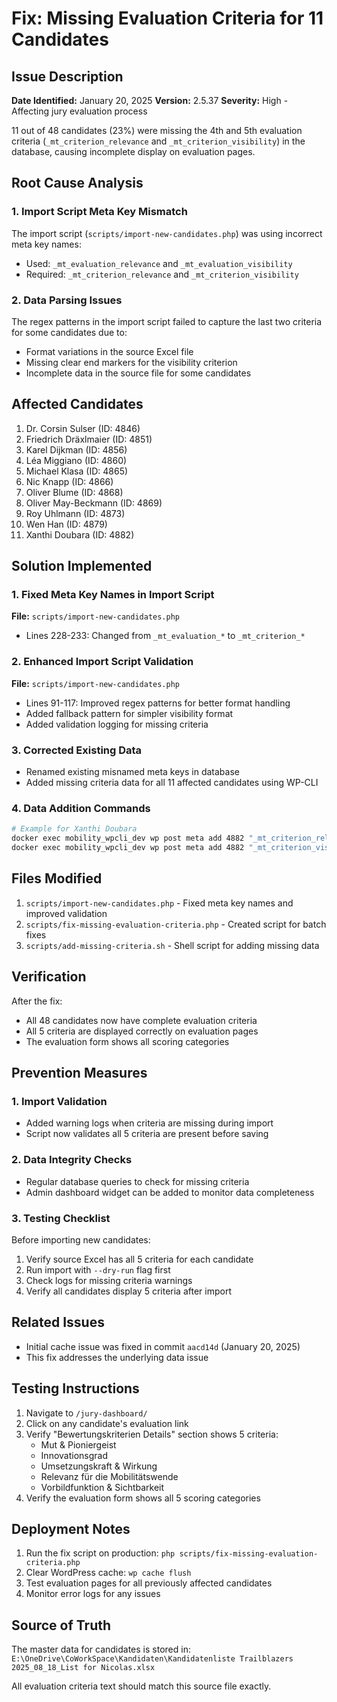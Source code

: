 # Fix: Missing Evaluation Criteria for 11 Candidates

## Issue Description
**Date Identified:** January 20, 2025
**Version:** 2.5.37
**Severity:** High - Affecting jury evaluation process

11 out of 48 candidates (23%) were missing the 4th and 5th evaluation criteria (`_mt_criterion_relevance` and `_mt_criterion_visibility`) in the database, causing incomplete display on evaluation pages.

## Root Cause Analysis

### 1. Import Script Meta Key Mismatch
The import script (`scripts/import-new-candidates.php`) was using incorrect meta key names:
- Used: `_mt_evaluation_relevance` and `_mt_evaluation_visibility`
- Required: `_mt_criterion_relevance` and `_mt_criterion_visibility`

### 2. Data Parsing Issues
The regex patterns in the import script failed to capture the last two criteria for some candidates due to:
- Format variations in the source Excel file
- Missing clear end markers for the visibility criterion
- Incomplete data in the source file for some candidates

## Affected Candidates
1. Dr. Corsin Sulser (ID: 4846)
2. Friedrich Dräxlmaier (ID: 4851)
3. Karel Dijkman (ID: 4856)
4. Léa Miggiano (ID: 4860)
5. Michael Klasa (ID: 4865)
6. Nic Knapp (ID: 4866)
7. Oliver Blume (ID: 4868)
8. Oliver May-Beckmann (ID: 4869)
9. Roy Uhlmann (ID: 4873)
10. Wen Han (ID: 4879)
11. Xanthi Doubara (ID: 4882)

## Solution Implemented

### 1. Fixed Meta Key Names in Import Script
**File:** `scripts/import-new-candidates.php`
- Lines 228-233: Changed from `_mt_evaluation_*` to `_mt_criterion_*`

### 2. Enhanced Import Script Validation
**File:** `scripts/import-new-candidates.php`
- Lines 91-117: Improved regex patterns for better format handling
- Added fallback pattern for simpler visibility format
- Added validation logging for missing criteria

### 3. Corrected Existing Data
- Renamed existing misnamed meta keys in database
- Added missing criteria data for all 11 affected candidates using WP-CLI

### 4. Data Addition Commands
```bash
# Example for Xanthi Doubara
docker exec mobility_wpcli_dev wp post meta add 4882 "_mt_criterion_relevance" "Doubara beweist, wie On-Demand-Mobilität den ÖPNV ergänzen und Mobilitätslücken schließen kann."
docker exec mobility_wpcli_dev wp post meta add 4882 "_mt_criterion_visibility" "Als Pionierin im Bereich autonomer und geteilter Mobilität ist sie sichtbare Vorreiterin der Verkehrswende."
```

## Files Modified
1. `scripts/import-new-candidates.php` - Fixed meta key names and improved validation
2. `scripts/fix-missing-evaluation-criteria.php` - Created script for batch fixes
3. `scripts/add-missing-criteria.sh` - Shell script for adding missing data

## Verification
After the fix:
- All 48 candidates now have complete evaluation criteria
- All 5 criteria are displayed correctly on evaluation pages
- The evaluation form shows all scoring categories

## Prevention Measures

### 1. Import Validation
- Added warning logs when criteria are missing during import
- Script now validates all 5 criteria are present before saving

### 2. Data Integrity Checks
- Regular database queries to check for missing criteria
- Admin dashboard widget can be added to monitor data completeness

### 3. Testing Checklist
Before importing new candidates:
1. Verify source Excel has all 5 criteria for each candidate
2. Run import with `--dry-run` flag first
3. Check logs for missing criteria warnings
4. Verify all candidates display 5 criteria after import

## Related Issues
- Initial cache issue was fixed in commit `aacd14d` (January 20, 2025)
- This fix addresses the underlying data issue

## Testing Instructions
1. Navigate to `/jury-dashboard/`
2. Click on any candidate's evaluation link
3. Verify "Bewertungskriterien Details" section shows 5 criteria:
   - Mut & Pioniergeist
   - Innovationsgrad
   - Umsetzungskraft & Wirkung
   - Relevanz für die Mobilitätswende
   - Vorbildfunktion & Sichtbarkeit
4. Verify the evaluation form shows all 5 scoring categories

## Deployment Notes
1. Run the fix script on production: `php scripts/fix-missing-evaluation-criteria.php`
2. Clear WordPress cache: `wp cache flush`
3. Test evaluation pages for all previously affected candidates
4. Monitor error logs for any issues

## Source of Truth
The master data for candidates is stored in:
`E:\OneDrive\CoWorkSpace\Kandidaten\Kandidatenliste Trailblazers 2025_08_18_List for Nicolas.xlsx`

All evaluation criteria text should match this source file exactly.